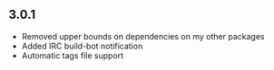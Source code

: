 3.0.1
-----
* Removed upper bounds on dependencies on my other packages
* Added IRC build-bot notification
* Automatic tags file support
